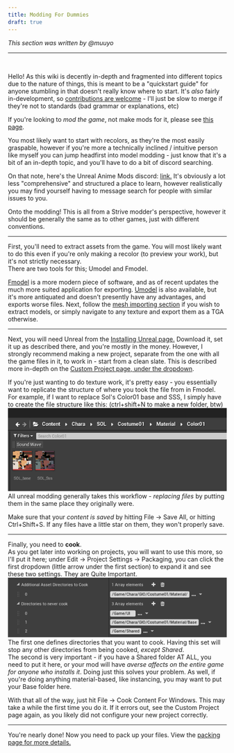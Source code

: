 ```yaml
---
title: Modding For Dummies
draft: true
---
```


*This section was written by @muuyo*

<hr>
<br>

Hello! As this wiki is decently in-depth and fragmented into different topics due to the nature of things, this is meant to be a "quickstart guide" for anyone stumbling in that doesn't really know where to start. It's *also* fairly in-development, so [contributions are welcome](https://github.com/muuyo/asw-modding-book) - I'll just be slow to merge if they're not to standards (bad grammar or explanations, etc)

If you're looking to *mod the game*, not make mods for it, please see [this page](https://gamebanana.com/tuts/14186).

You most likely want to start with recolors, as they're the most easily graspable, however if you're more a technically inclined / intuitive person like myself you can jump headfirst into model modding - just know that it's a bit of an in-depth topic, and you'll have to do a bit of discord searching.

On that note, here's the Unreal Anime Mods discord: [link.](https://discord.gg/tgFrebr)
 It's obviously a lot less "comprehensive" and structured a place to learn, however realistically you may find yourself having to message search for people with similar issues to you.

 Onto the modding!
 This is all from a Strive modder's perspective, however it should be generally the same as to other games, just with different conventions.

<hr>

First, you'll need to extract assets from the game. You will most likely want to do this even if you're only making a recolor (to preview your work), but it's not strictly necessary. <br>
There are two tools for this; Umodel and Fmodel. 

[Fmodel](../tools/fmodel.md) is a more modern piece of software, and as of recent updates the much more suited application for exporting. [Umodel](../tools/umodel.md) is also available, but it's more antiquated and doesn't presently have any advantages, and exports worse files. 
Next, follow the [mesh importing section](../modding-mesh/mesh-importing.md) if you wish to extract models, or simply navigate to any texture and export them as a TGA otherwise.

<hr>

Next, you will need Unreal from the [Installing Unreal page.](../ue4/getting-unreal.md) Download it, set it up as described there, and you're mostly in the money. However, I strongly recommend making a new project, separate from the one with all the game files in it, to work in - start from a clean slate. This is described more in-depth on the [Custom Project page, under the dropdown](../ue4/custom-project.md).

If you're just wanting to do texture work, it's pretty easy - you essentially want to replicate the structure of where you took the file from in Fmodel.  
For example, if I want to replace Sol's Color01 base and SSS, I simply have to create the file structure like this: (ctrl+shift+N to make a new folder, btw)
![alt text](image.png)  
All unreal modding generally takes this workflow - *replacing files* by putting them in the same place they originally were.

Make sure that your *content is saved* by hitting File -> Save All, or hitting Ctrl+Shift+S. If any files have a little star on them, they won't properly save.
<hr>

Finally, you need to **cook**.  
As you get later into working on projects, you will want to use this more, so I'll put it here; under Edit -> Project Settings -> Packaging, you can click the first dropdown (little arrow under the first section) to expand it and see these two settings. They are Quite Important.
![alt text](image-1.png)  
The first one defines directories that you want to cook. Having this set will stop any other directories from being cooked, *except Shared*.  
The second is very important - if you have a Shared folder AT ALL, you need to put it here, or your mod will have *averse affects on the entire game for anyone who installs it*. Doing just this solves your problem. As well, if you're doing anything material-based, like instancing, you may want to put your Base folder here.

With that all of the way, just hit File -> Cook Content For Windows. This may take a while the first time you do it. If it errors out, see the Custom Project page again, as you likely did not configure your new project correctly.

<hr>

You're nearly done! Now you need to pack up your files.
View the [packing page for more details.](../packing/pak.md)